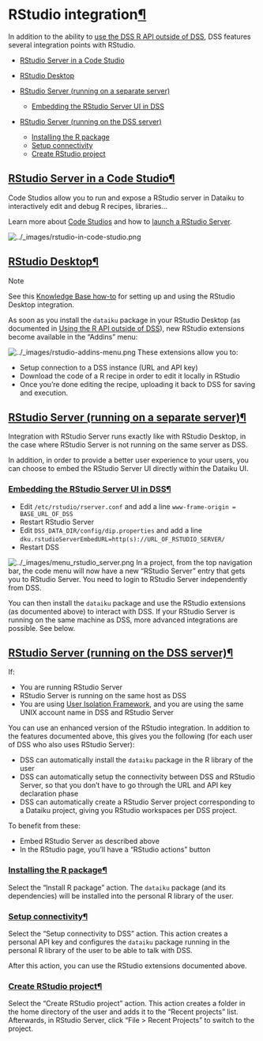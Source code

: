 RStudio integration[¶](#rstudio-integration "Permalink to this heading")
========================================================================


In addition to the ability to [use the DSS R API outside of DSS](../R-api/outside-usage.html), DSS features several integration points with RStudio.



* [RStudio Server in a Code Studio](#rstudio-server-in-a-code-studio)
* [RStudio Desktop](#rstudio-desktop)
* [RStudio Server (running on a separate server)](#rstudio-server-running-on-a-separate-server)


	+ [Embedding the RStudio Server UI in DSS](#embedding-the-rstudio-server-ui-in-dss)
* [RStudio Server (running on the DSS server)](#rstudio-server-running-on-the-dss-server)


	+ [Installing the R package](#installing-the-r-package)
	+ [Setup connectivity](#setup-connectivity)
	+ [Create RStudio project](#create-rstudio-project)




[RStudio Server in a Code Studio](#id1)[¶](#rstudio-server-in-a-code-studio "Permalink to this heading")
--------------------------------------------------------------------------------------------------------


Code Studios allow you to run and expose a RStudio server in Dataiku to interactively edit and debug R recipes, libraries…


Learn more about [Code Studios](../code-studios/index.html) and how to [launch a RStudio Server](../code-studios/code-studio-ides/rstudio.html).


![../_images/rstudio-in-code-studio.png](../_images/rstudio-in-code-studio.png)


[RStudio Desktop](#id2)[¶](#rstudio-desktop "Permalink to this heading")
------------------------------------------------------------------------



Note


See this [Knowledge Base how\-to](https://knowledge.dataiku.com/latest/code/work-environment/how-to-rstudio.html) for setting up and using the RStudio Desktop integration.



As soon as you install the `dataiku` package in your RStudio Desktop (as documented in [Using the R API outside of DSS](../R-api/outside-usage.html)), new RStudio extensions become available in the “Addins” menu:


![../_images/rstudio-addins-menu.png](../_images/rstudio-addins-menu.png)
These extensions allow you to:


* Setup connection to a DSS instance (URL and API key)
* Download the code of a R recipe in order to edit it locally in RStudio
* Once you’re done editing the recipe, uploading it back to DSS for saving and execution.




[RStudio Server (running on a separate server)](#id3)[¶](#rstudio-server-running-on-a-separate-server "Permalink to this heading")
----------------------------------------------------------------------------------------------------------------------------------


Integration with RStudio Server runs exactly like with RStudio Desktop, in the case where RStudio Server is not running on the same server as DSS.


In addition, in order to provide a better user experience to your users, you can choose to embed the RStudio Server UI directly within the Dataiku UI.



### [Embedding the RStudio Server UI in DSS](#id4)[¶](#embedding-the-rstudio-server-ui-in-dss "Permalink to this heading")


* Edit `/etc/rstudio/rserver.conf` and add a line `www-frame-origin = BASE_URL_OF_DSS`
* Restart RStudio Server
* Edit `DSS_DATA_DIR/config/dip.properties` and add a line `dku.rstudioServerEmbedURL=http(s)://URL_OF_RSTUDIO_SERVER/`
* Restart DSS


![../_images/menu_rstudio_server.png](../_images/menu_rstudio_server.png)
In a project, from the top navigation bar, the code menu will now have a new “RStudio Server” entry that gets you to RStudio Server. You need to login to RStudio Server independently from DSS.


You can then install the `dataiku` package and use the RStudio extensions (as documented above) to interact with DSS. If your RStudio Server is running on the same machine as DSS, more advanced integrations are possible. See below.





[RStudio Server (running on the DSS server)](#id5)[¶](#rstudio-server-running-on-the-dss-server "Permalink to this heading")
----------------------------------------------------------------------------------------------------------------------------


If:


* You are running RStudio Server
* RStudio Server is running on the same host as DSS
* You are using [User Isolation Framework](../user-isolation/index.html), and you are using the same UNIX account name in DSS and RStudio Server


You can use an enhanced version of the RStudio integration. In addition to the features documented above, this gives you the following (for each user of DSS who also uses RStudio Server):


* DSS can automatically install the `dataiku` package in the R library of the user
* DSS can automatically setup the connectivity between DSS and RStudio Server, so that you don’t have to go through the URL and API key declaration phase
* DSS can automatically create a RStudio Server project corresponding to a Dataiku project, giving you RStudio workspaces per DSS project.


To benefit from these:


* Embed RStudio Server as described above
* In the RStudio page, you’ll have a “RStudio actions” button



### [Installing the R package](#id6)[¶](#installing-the-r-package "Permalink to this heading")


Select the “Install R package” action. The `dataiku` package (and its dependencies) will be installed into the personal R library of the user.




### [Setup connectivity](#id7)[¶](#setup-connectivity "Permalink to this heading")


Select the “Setup connectivity to DSS” action. This action creates a personal API key and configures the `dataiku` package running in the personal R library of the user to be able to talk with DSS.


After this action, you can use the RStudio extensions documented above.




### [Create RStudio project](#id8)[¶](#create-rstudio-project "Permalink to this heading")


Select the “Create RStudio project” action. This action creates a folder in the home directory of the user and adds it to the “Recent projects” list. Afterwards, in RStudio Server, click “File \> Recent Projects” to switch to the project.